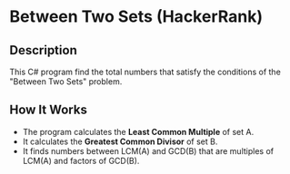 # Between Two Sets (HackerRank) 

## Description
This C# program find the total numbers that satisfy the conditions of the "Between Two Sets" problem.

## How It Works
- The program calculates the **Least Common Multiple** of set A.
- It calculates the **Greatest Common Divisor** of set B.
- It finds numbers between LCM(A) and GCD(B) that are multiples of LCM(A) and factors of GCD(B).
